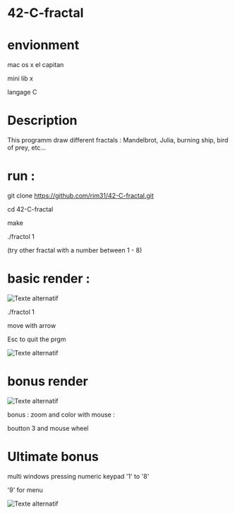 # 42-C-fractal
# envionment
mac os x el capitan

mini lib x

langage C

# Description 
This programm draw different fractals : Mandelbrot, Julia, burning ship, bird of prey, etc...

# run :
git clone https://github.com/rim31/42-C-fractal.git

cd 42-C-fractal

make

./fractol 1

(try other fractal with a number between 1 - 8)

# basic render :
![Texte alternatif](https://github.com/rim31/42-C-fractal/blob/master/frac.png "make")

./fractol 1

move with arrow

Esc to quit the prgm


![Texte alternatif](https://github.com/rim31/42-C-fractal/blob/master/frac%201.png "mandelbrot")

# bonus render
![Texte alternatif](https://github.com/rim31/42-C-fractal/blob/master/frac%202.png "zoom")

bonus : zoom and color with mouse :

boutton 3 and mouse wheel


# Ultimate bonus 
multi windows pressing numeric keypad '1' to '8'

'9' for menu

![Texte alternatif](https://github.com/rim31/42-C-fractal/blob/master/frac%20bonus.png "bonus max")



